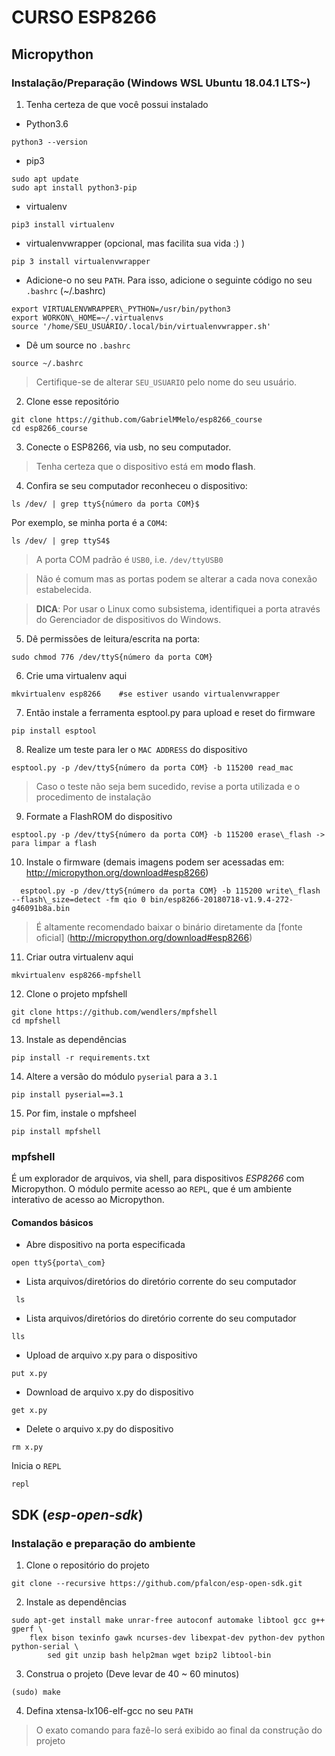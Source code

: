 # CURSO ESP8266

## Micropython

### Instalação/Preparação (Windows WSL Ubuntu 18.04.1 LTS~)
  
1.  Tenha certeza de que você possui instalado
- Python3.6
```
python3 --version
```

- pip3 
```
sudo apt update
sudo apt install python3-pip
```

- virtualenv
```
pip3 install virtualenv
```

- virtualenvwrapper (opcional, mas facilita sua vida :) )
```
pip 3 install virtualenvwrapper
```

- Adicione-o no seu `PATH`. Para isso, adicione o seguinte código no seu `.bashrc` (~/.bashrc)

```
export VIRTUALENVWRAPPER\_PYTHON=/usr/bin/python3
export WORKON\_HOME=~/.virtualenvs
source '/home/SEU_USUÁRIO/.local/bin/virtualenvwrapper.sh'
```

- Dê um source no `.bashrc`

```
source ~/.bashrc
```

> Certifique-se de alterar `SEU_USUARIO` pelo nome do seu usuário.

2.  Clone esse repositório

```
git clone https://github.com/GabrielMMelo/esp8266_course
cd esp8266_course
```

3.  Conecte o ESP8266, via usb, no seu computador.

 > Tenha certeza que o dispositivo está em **modo flash**.

4.  Confira se seu computador reconheceu o dispositivo:
  
```
ls /dev/ | grep ttyS{número da porta COM}$
```

Por exemplo, se minha porta é a `COM4`:

```
ls /dev/ | grep ttyS4$
```

>  A porta COM padrão é `USB0`, i.e. `/dev/ttyUSB0`

> Não é comum mas as portas podem se alterar a cada nova conexão estabelecida.

> **DICA**: Por usar o Linux como subsistema, identifiquei a porta através do Gerenciador de dispositivos do Windows.

5.  Dê permissões de leitura/escrita na porta:

```
sudo chmod 776 /dev/ttyS{número da porta COM}
```

6.  Crie uma virtualenv aqui 
```
mkvirtualenv esp8266    #se estiver usando virtualenvwrapper
```

7.  Então instale a ferramenta esptool.py para upload e reset do firmware

```
pip install esptool
```

8.  Realize um teste para ler o `MAC ADDRESS` do dispositivo

```
esptool.py -p /dev/ttyS{número da porta COM} -b 115200 read_mac
```

> Caso o teste não seja bem sucedido, revise a porta utilizada e o procedimento de instalação

9.  Formate a FlashROM do dispositivo

```
esptool.py -p /dev/ttyS{número da porta COM} -b 115200 erase\_flash -> para limpar a flash
```

10. Instale o firmware (demais imagens podem ser acessadas em: http://micropython.org/download#esp8266)
  
```
  esptool.py -p /dev/ttyS{número da porta COM} -b 115200 write\_flash --flash\_size=detect -fm qio 0 bin/esp8266-20180718-v1.9.4-272-g46091b8a.bin
```

> É altamente recomendado baixar o binário diretamente da [fonte oficial] (http://micropython.org/download#esp8266)

11.  Criar outra virtualenv aqui

```
mkvirtualenv esp8266-mpfshell
```

12. Clone o projeto mpfshell

```
git clone https://github.com/wendlers/mpfshell 
cd mpfshell
```

13. Instale as dependências

```
pip install -r requirements.txt
```

14. Altere a versão do módulo `pyserial` para a `3.1`

```
pip install pyserial==3.1
```

15. Por fim, instale o mpfsheel

```
pip install mpfshell
```

### mpfshell
  
  É um explorador de arquivos, via shell, para dispositivos _ESP8266_ com Micropython. O módulo permite acesso ao `REPL`, que é um ambiente interativo de acesso ao Micropython.

#### Comandos básicos

- Abre dispositivo na porta especificada

```
open ttyS{porta\_com}
```
  
- Lista arquivos/diretórios do diretório corrente do seu computador

```
 ls
```

- Lista arquivos/diretórios do diretório corrente do seu computador

```
lls
```

- Upload de arquivo x.py para o dispositivo

```
put x.py
```

- Download de arquivo x.py do dispositivo

```
get x.py
```

- Delete o arquivo x.py do dispositivo

```
rm x.py
```

Inicia o `REPL`

```
repl
```

## SDK (_esp-open-sdk_)
### Instalação e preparação do ambiente
1. Clone o repositório do projeto
```
git clone --recursive https://github.com/pfalcon/esp-open-sdk.git
```

2. Instale as dependências

```
sudo apt-get install make unrar-free autoconf automake libtool gcc g++ gperf \
    flex bison texinfo gawk ncurses-dev libexpat-dev python-dev python python-serial \
        sed git unzip bash help2man wget bzip2 libtool-bin
```

3. Construa o projeto (Deve levar de 40 ~ 60 minutos)

```
(sudo) make 
```

4. Defina xtensa-lx106-elf-gcc no seu `PATH`

> O exato comando para fazê-lo será exibido ao final da construção do projeto
